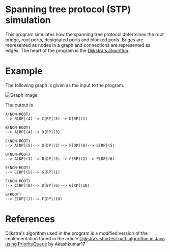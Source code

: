 # Spanning tree protocol (STP) simulation

This program simulates how the spanning tree protocol determines the root bridge, root ports, designated ports and blocked ports. Briges are represented as nodes in a graph and connections are represented as edges. The heart of the program is the [Dijkstra's algorithm](https://en.wikipedia.org/wiki/Dijkstra%27s_algorithm).

# Example

The following graph is given as the input to the program.

![Graph Image](http://shamalsandeep.com/img/stp_graph.jpg)

The output is 

```
A(NON-ROOT)
--> B[DP](4)--> C[BP](5)--> D[RP](1)

B(NON-ROOT)
--> A[BP](4)--> D[RP](3)

C(NON-ROOT)
--> A[DP](5)--> D[DP](2)--> F[DP](8)--> E[RP](5)

D(NON-ROOT)
--> A[DP](1)--> B[DP](3)--> C[RP](2)--> F[DP](6)

E(NON-ROOT)
--> C[DP](5)--> G[RP](1)

F(NON-ROOT)
--> C[BP](8)--> D[BP](6)--> G[RP](10)

G(ROOT)
--> E[DP](1)--> F[DP](10)
```

# References

Dijkstra's algorithm used in the program is a modified version of the implementation found in the article [Dijkstra’s shortest path algorithm in Java using PriorityQueue](https://www.geeksforgeeks.org/dijkstras-shortest-path-algorithm-in-java-using-priorityqueue/) by Akashkumar17
